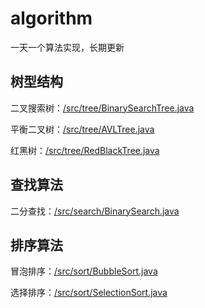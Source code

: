 # algorithm
一天一个算法实现，长期更新
## 树型结构

二叉搜索树：[/src/tree/BinarySearchTree.java](./src/tree/BinarySearchTree.java)

平衡二叉树：[/src/tree/AVLTree.java](./src/tree/AVLTree.java)

红黑树：[/src/tree/RedBlackTree.java](./src/tree/RedBlackTree.java)


## 查找算法

二分查找：[/src/search/BinarySearch.java](./src/search/BinarySearch.java)

## 排序算法

冒泡排序：[/src/sort/BubbleSort.java](./src/sort/BubbleSort.java)

选择排序：[/src/sort/SelectionSort.java](./src/sort/SelectionSort.java)
